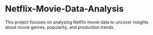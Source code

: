 # Netflix-Movie-Data-Analysis
This project focuses on analyzing Netflix movie data to uncover insights about movie genres, popularity, and production trends. 
